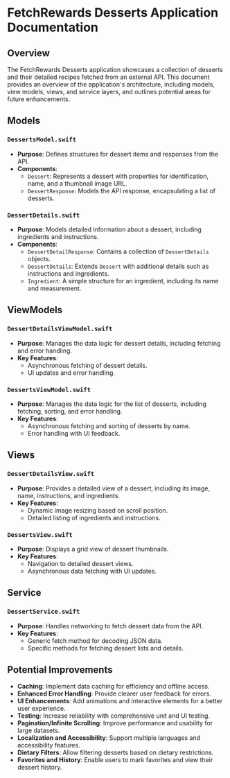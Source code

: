 # FetchRewards Desserts Application Documentation

## Overview

The FetchRewards Desserts application showcases a collection of desserts and their detailed recipes fetched from an external API. This document provides an overview of the application's architecture, including models, view models, views, and service layers, and outlines potential areas for future enhancements.

## Models

### `DessertsModel.swift`

- **Purpose**: Defines structures for dessert items and responses from the API.
- **Components**:
  - `Dessert`: Represents a dessert with properties for identification, name, and a thumbnail image URL.
  - `DessertResponse`: Models the API response, encapsulating a list of desserts.

### `DessertDetails.swift`

- **Purpose**: Models detailed information about a dessert, including ingredients and instructions.
- **Components**:
  - `DessertDetailResponse`: Contains a collection of `DessertDetails` objects.
  - `DessertDetails`: Extends `Dessert` with additional details such as instructions and ingredients.
  - `Ingredient`: A simple structure for an ingredient, including its name and measurement.

## ViewModels

### `DessertDetailsViewModel.swift`

- **Purpose**: Manages the data logic for dessert details, including fetching and error handling.
- **Key Features**:
  - Asynchronous fetching of dessert details.
  - UI updates and error handling.

### `DessertsViewModel.swift`

- **Purpose**: Manages the data logic for the list of desserts, including fetching, sorting, and error handling.
- **Key Features**:
  - Asynchronous fetching and sorting of desserts by name.
  - Error handling with UI feedback.

## Views

### `DessertDetailsView.swift`

- **Purpose**: Provides a detailed view of a dessert, including its image, name, instructions, and ingredients.
- **Key Features**:
  - Dynamic image resizing based on scroll position.
  - Detailed listing of ingredients and instructions.

### `DessertsView.swift`

- **Purpose**: Displays a grid view of dessert thumbnails.
- **Key Features**:
  - Navigation to detailed dessert views.
  - Asynchronous data fetching with UI updates.

## Service

### `DessertService.swift`

- **Purpose**: Handles networking to fetch dessert data from the API.
- **Key Features**:
  - Generic fetch method for decoding JSON data.
  - Specific methods for fetching dessert lists and details.

## Potential Improvements

- **Caching**: Implement data caching for efficiency and offline access.
- **Enhanced Error Handling**: Provide clearer user feedback for errors.
- **UI Enhancements**: Add animations and interactive elements for a better user experience.
- **Testing**: Increase reliability with comprehensive unit and UI testing.
- **Pagination/Infinite Scrolling**: Improve performance and usability for large datasets.
- **Localization and Accessibility**: Support multiple languages and accessibility features.
- **Dietary Filters**: Allow filtering desserts based on dietary restrictions.
- **Favorites and History**: Enable users to mark favorites and view their dessert history.
